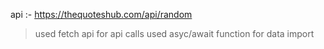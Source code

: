 api :- https://thequoteshub.com/api/random

> used fetch api for api calls
> used asyc/await function for data import
